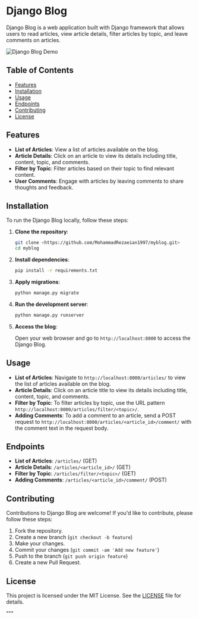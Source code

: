 # Django Blog

Django Blog is a web application built with Django framework that allows users to read articles, view article details, filter articles by topic, and leave comments on articles.

![Django Blog Demo](demo.gif)

## Table of Contents

- [Features](#features)
- [Installation](#installation)
- [Usage](#usage)
- [Endpoints](#endpoints)
- [Contributing](#contributing)
- [License](#license)

## Features

- **List of Articles**: View a list of articles available on the blog.
- **Article Details**: Click on an article to view its details including title, content, topic, and comments.
- **Filter by Topic**: Filter articles based on their topic to find relevant content.
- **User Comments**: Engage with articles by leaving comments to share thoughts and feedback.

## Installation

To run the Django Blog locally, follow these steps:

1. **Clone the repository**:

    ```bash
    git clone <https://github.com/MohammadRezaeian1997/myblog.git>
    cd myblog
    ```

2. **Install dependencies**:

    ```bash
    pip install -r requirements.txt
    ```

3. **Apply migrations**:

    ```bash
    python manage.py migrate
    ```

4. **Run the development server**:

    ```bash
    python manage.py runserver
    ```

5. **Access the blog**:

    Open your web browser and go to `http://localhost:8000` to access the Django Blog.

## Usage

- **List of Articles**: Navigate to `http://localhost:8000/articles/` to view the list of articles available on the blog.
- **Article Details**: Click on an article title to view its details including title, content, topic, and comments.
- **Filter by Topic**: To filter articles by topic, use the URL pattern `http://localhost:8000/articles/filter/<topic>/`.
- **Adding Comments**: To add a comment to an article, send a POST request to `http://localhost:8000/articles/<article_id>/comment/` with the comment text in the request body.

## Endpoints

- **List of Articles**: `/articles/` (GET)
- **Article Details**: `/articles/<article_id>/` (GET)
- **Filter by Topic**: `/articles/filter/<topic>/` (GET)
- **Adding Comments**: `/articles/<article_id>/comment/` (POST)

## Contributing

Contributions to Django Blog are welcome! If you'd like to contribute, please follow these steps:

1. Fork the repository.
2. Create a new branch (`git checkout -b feature`)
3. Make your changes.
4. Commit your changes (`git commit -am 'Add new feature'`)
5. Push to the branch (`git push origin feature`)
6. Create a new Pull Request.

## License

This project is licensed under the MIT License. See the [LICENSE](LICENSE) file for details.

"""
